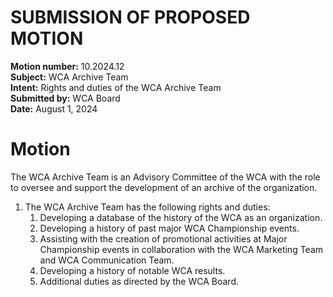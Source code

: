 # SUBMISSION OF PROPOSED MOTION

**Motion number:** 10.2024.12  
**Subject:** WCA Archive Team  
**Intent:** Rights and duties of the WCA Archive Team  
**Submitted by:** WCA Board  
**Date:** August 1, 2024

# Motion

The WCA Archive Team is an Advisory Committee of the WCA with the role to oversee and support the development of an archive of the organization.

1. The WCA Archive Team has the following rights and duties:
   1. Developing a database of the history of the WCA as an organization.
   2. Developing a history of past major WCA Championship events.
   3. Assisting with the creation of promotional activities at Major Championship events in collaboration with the WCA Marketing Team and WCA Communication Team.
   4. Developing a history of notable WCA results.
   5. Additional duties as directed by the WCA Board.
